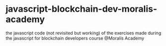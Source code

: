 # javascript-blockchain-dev-moralis-academy
the javascript code (not revisited but working) of the exercises made during the javascript for blockchain developers course @Moralis Academy
